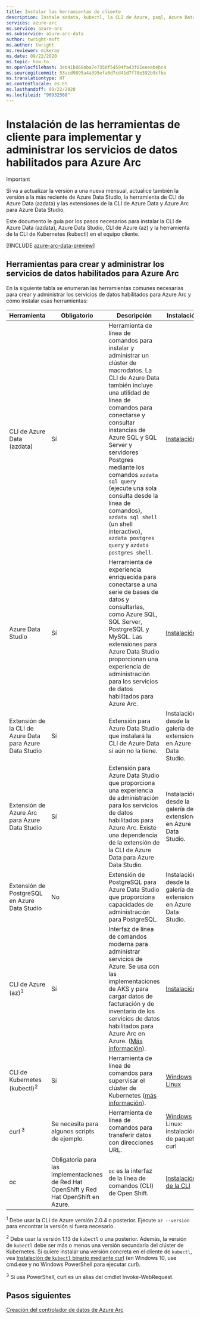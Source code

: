 ```yaml
---
title: Instalar las herramientas de cliente
description: Instale azdata, kubectl, la CLI de Azure, psql, Azure Data Studio (Insider) y la extensión ARC para Azure Data Studio
services: azure-arc
ms.service: azure-arc
ms.subservice: azure-arc-data
author: twright-msft
ms.author: twright
ms.reviewer: mikeray
ms.date: 09/22/2020
ms.topic: how-to
ms.openlocfilehash: 3eb41b868aba7e7350f54594fa43f01eeeabebc4
ms.sourcegitcommit: 53acd9895a4a395efa6d7cd41d7f78e392b9cfbe
ms.translationtype: HT
ms.contentlocale: es-ES
ms.lasthandoff: 09/22/2020
ms.locfileid: "90932568"
---
```

# <a name="install-client-tools-for-deploying-and-managing-azure-arc-enabled-data-services"></a>Instalación de las herramientas de cliente para implementar y administrar los servicios de datos habilitados para Azure Arc

> [!IMPORTANT]
> Si va a actualizar la versión a una nueva mensual, actualice también la versión a la más reciente de Azure Data Studio, la herramienta de CLI de Azure Data (azdata) y las extensiones de la CLI de Azure Data y Azure Arc para Azure Data Studio.

Este documento le guía por los pasos necesarios para instalar la CLI de Azure Data (azdata), Azure Data Studio, CLI de Azure (az) y la herramienta de la CLI de Kubernetes (kubectl) en el equipo cliente.

[!INCLUDE [azure-arc-data-preview](../../../includes/azure-arc-data-preview.md)]

## <a name="tools-for-creating-and-managing-azure-arc-enabled-data-services"></a>Herramientas para crear y administrar los servicios de datos habilitados para Azure Arc 

En la siguiente tabla se enumeran las herramientas comunes necesarias para crear y administrar los servicios de datos habilitados para Azure Arc y cómo instalar esas herramientas:

| Herramienta | Obligatorio | Descripción | Instalación |
|---|---|---|---|
| CLI de Azure Data (azdata) | Sí | Herramienta de línea de comandos para instalar y administrar un clúster de macrodatos. La CLI de Azure Data también incluye una utilidad de línea de comandos para conectarse y consultar instancias de Azure SQL y SQL Server y servidores Postgres mediante los comandos `azdata sql query` (ejecute una sola consulta desde la línea de comandos), `azdata sql shell` (un shell interactivo), `azdata postgres query` y `azdata postgres shell`. | [Instalación](/sql/azdata/install/deploy-install-azdata?toc=/azure/azure-arc/data/toc.json&bc=/azure/azure-arc/data/breadcrumb/toc.json) |
| Azure Data Studio | Sí | Herramienta de experiencia enriquecida para conectarse a una serie de bases de datos y consultarlas, como Azure SQL, SQL Server, PostrgreSQL y MySQL. Las extensiones para Azure Data Studio proporcionan una experiencia de administración para los servicios de datos habilitados para Azure Arc. | [Instalación](https://aka.ms/getazuredatastudio) |
| Extensión de la CLI de Azure Data para Azure Data Studio | Sí | Extensión para Azure Data Studio que instalará la CLI de Azure Data si aún no la tiene.| Instalación desde la galería de extensiones en Azure Data Studio.|
| Extensión de Azure Arc para Azure Data Studio | Sí | Extensión para Azure Data Studio que proporciona una experiencia de administración para los servicios de datos habilitados para Azure Arc. Existe una dependencia de la extensión de la CLI de Azure Data para Azure Data Studio. | Instalación desde la galería de extensiones en Azure Data Studio.|
| Extensión de PostgreSQL en Azure Data Studio | No | Extensión de PostgreSQL para Azure Data Studio que proporciona capacidades de administración para PostgreSQL. | <!--{need link} [Install](../azure-data-studio/data-virtualization-extension.md) --> Instalación desde la galería de extensiones en Azure Data Studio.|
| CLI de Azure (az)<sup>1</sup> | Sí | Interfaz de línea de comandos moderna para administrar servicios de Azure. Se usa con las implementaciones de AKS y para cargar datos de facturación y de inventario de los servicios de datos habilitados para Azure Arc en Azure. ([Más información](/cli/azure/?view=azure-cli-latest&preserve-view=true)). | [Instalación](/cli/azure/install-azure-cli?view=azure-cli-latest&preserve-view=true) |
| CLI de Kubernetes (kubectl)<sup>2</sup> | Sí | Herramienta de línea de comandos para supervisar el clúster de Kubernetes ([más información](https://kubernetes.io/docs/tasks/tools/install-kubectl/)). | [Windows](https://kubernetes.io/docs/tasks/tools/install-kubectl/#install-with-powershell-from-psgallery) \| [Linux](https://kubernetes.io/docs/tasks/tools/install-kubectl/#install-using-native-package-management) |
| curl <sup>3</sup> | Se necesita para algunos scripts de ejemplo. | Herramienta de línea de comandos para transferir datos con direcciones URL. | [Windows](https://curl.haxx.se/windows/) \| Linux: instalación de paquete curl |
| oc | Obligatoria para las implementaciones de Red Hat OpenShift y Red Hat OpenShift en Azure. |`oc` es la interfaz de la línea de comandos (CLI) de Open Shift. | [Instalación de la CLI](https://docs.openshift.com/container-platform/4.4/cli_reference/openshift_cli/getting-started-cli.html#installing-the-cli)



<sup>1</sup> Debe usar la CLI de Azure versión 2.0.4 o posterior. Ejecute `az --version` para encontrar la versión si fuera necesario.

<sup>2</sup> Debe usar la versión 1.13 de `kubectl` o una posterior. Además, la versión de `kubectl` debe ser más o menos una versión secundaria del clúster de Kubernetes. Si quiere instalar una versión concreta en el cliente de `kubectl`, vea [Instalación de `kubectl` binario mediante curl](https://kubernetes.io/docs/tasks/tools/install-kubectl/#install-kubectl-binary-using-curl) (en Windows 10, use cmd.exe y no Windows PowerShell para ejecutar curl).

<sup>3</sup> Si usa PowerShell, curl es un alias del cmdlet Invoke-WebRequest.

## <a name="next-steps"></a>Pasos siguientes

[Creación del controlador de datos de Azure Arc](create-data-controller.md)
